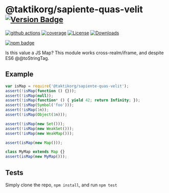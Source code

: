 # @taktikorg/sapiente-quas-velit <sup>[![Version Badge][npm-version-svg]][package-url]</sup>

[![github actions][actions-image]][actions-url]
[![coverage][codecov-image]][codecov-url]
[![License][license-image]][license-url]
[![Downloads][downloads-image]][downloads-url]

[![npm badge][npm-badge-png]][package-url]

Is this value a JS Map? This module works cross-realm/iframe, and despite ES6 @@toStringTag.

## Example

```js
var isMap = require('@taktikorg/sapiente-quas-velit');
assert(!isMap(function () {}));
assert(!isMap(null));
assert(!isMap(function* () { yield 42; return Infinity; });
assert(!isMap(Symbol('foo')));
assert(!isMap(1n));
assert(!isMap(Object(1n)));

assert(!isMap(new Set()));
assert(!isMap(new WeakSet()));
assert(!isMap(new WeakMap()));

assert(isMap(new Map()));

class MyMap extends Map {}
assert(isMap(new MyMap()));
```

## Tests
Simply clone the repo, `npm install`, and run `npm test`

[package-url]: https://npmjs.org/package/@taktikorg/sapiente-quas-velit
[npm-version-svg]: https://versionbadg.es/inspect-js/@taktikorg/sapiente-quas-velit.svg
[deps-svg]: https://david-dm.org/inspect-js/@taktikorg/sapiente-quas-velit.svg
[deps-url]: https://david-dm.org/inspect-js/@taktikorg/sapiente-quas-velit
[dev-deps-svg]: https://david-dm.org/inspect-js/@taktikorg/sapiente-quas-velit/dev-status.svg
[dev-deps-url]: https://david-dm.org/inspect-js/@taktikorg/sapiente-quas-velit#info=devDependencies
[npm-badge-png]: https://nodei.co/npm/@taktikorg/sapiente-quas-velit.png?downloads=true&stars=true
[license-image]: https://img.shields.io/npm/l/@taktikorg/sapiente-quas-velit.svg
[license-url]: LICENSE
[downloads-image]: https://img.shields.io/npm/dm/@taktikorg/sapiente-quas-velit.svg
[downloads-url]: https://npm-stat.com/charts.html?package=@taktikorg/sapiente-quas-velit
[codecov-image]: https://codecov.io/gh/inspect-js/@taktikorg/sapiente-quas-velit/branch/main/graphs/badge.svg
[codecov-url]: https://app.codecov.io/gh/inspect-js/@taktikorg/sapiente-quas-velit/
[actions-image]: https://img.shields.io/endpoint?url=https://github-actions-badge-u3jn4tfpocch.runkit.sh/inspect-js/@taktikorg/sapiente-quas-velit
[actions-url]: https://github.com/taktikorg/sapiente-quas-velit/actions
